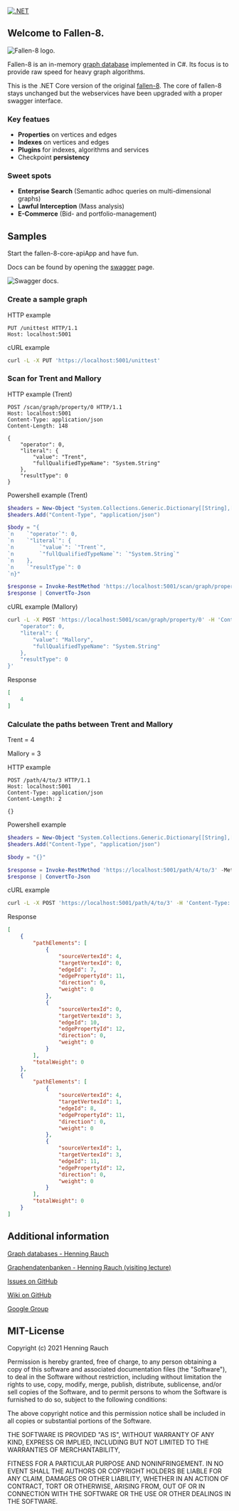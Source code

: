 [![.NET](https://github.com/cosh/fallen-8-core/actions/workflows/buildAndTest.yml/badge.svg?branch=main)](https://github.com/cosh/fallen-8-core/actions/workflows/buildAndTest.yml)

## Welcome to Fallen-8.

![Fallen-8 logo.](pics/F8Black.svg)

Fallen-8 is an in-memory [graph database](http://en.wikipedia.org/wiki/Graph_database) implemented in C#. Its focus is to provide raw speed for heavy graph algorithms.

This is the .NET Core version of the original [fallen-8](https://github.com/cosh/fallen-8). The core of fallen-8 stays unchanged but the webservices have been upgraded with a proper swagger interface.

### Key featues
* **Properties** on vertices and edges 
* **Indexes** on vertices and edges
* **Plugins** for indexes, algorithms and services
* Checkpoint **persistency**

### Sweet spots
* **Enterprise Search** (Semantic adhoc queries on multi-dimensional graphs)
* **Lawful Interception** (Mass analysis)
* **E-Commerce** (Bid- and portfolio-management)

## Samples
Start the fallen-8-core-apiApp and have fun.

Docs can be found by opening the [swagger](https://localhost:5001/swagger/index.html) page.

![Swagger docs.](pics/swaggerDoc.png)

### Create a sample graph

HTTP example
```http
PUT /unittest HTTP/1.1
Host: localhost:5001
```

cURL example
```bash
curl -L -X PUT 'https://localhost:5001/unittest'
```

### Scan for Trent and Mallory

HTTP example (Trent)
```http
POST /scan/graph/property/0 HTTP/1.1
Host: localhost:5001
Content-Type: application/json
Content-Length: 148

{
    "operator": 0,
    "literal": {
        "value": "Trent",
        "fullQualifiedTypeName": "System.String"
    },
    "resultType": 0
}
```

Powershell example (Trent)
```powershell
$headers = New-Object "System.Collections.Generic.Dictionary[[String],[String]]"
$headers.Add("Content-Type", "application/json")

$body = "{
`n    `"operator`": 0,
`n    `"literal`": {
`n        `"value`": `"Trent`",
`n        `"fullQualifiedTypeName`": `"System.String`"
`n    },
`n    `"resultType`": 0
`n}"

$response = Invoke-RestMethod 'https://localhost:5001/scan/graph/property/0' -Method 'POST' -Headers $headers -Body $body
$response | ConvertTo-Json
```

cURL example (Mallory)
```bash
curl -L -X POST 'https://localhost:5001/scan/graph/property/0' -H 'Content-Type: application/json' --data-raw '{
    "operator": 0,
    "literal": {
        "value": "Mallory",
        "fullQualifiedTypeName": "System.String"
    },
    "resultType": 0
}'
```

Response
```json
[
    4
]
```

### Calculate the paths between Trent and Mallory

Trent = 4

Mallory = 3

HTTP example
```http
POST /path/4/to/3 HTTP/1.1
Host: localhost:5001
Content-Type: application/json
Content-Length: 2

{}
```

Powershell example
```powershell
$headers = New-Object "System.Collections.Generic.Dictionary[[String],[String]]"
$headers.Add("Content-Type", "application/json")

$body = "{}"

$response = Invoke-RestMethod 'https://localhost:5001/path/4/to/3' -Method 'POST' -Headers $headers -Body $body
$response | ConvertTo-Json
```

cURL example
```bash
curl -L -X POST 'https://localhost:5001/path/4/to/3' -H 'Content-Type: application/json' --data-raw '{}'
```

Response
```json
[
    {
        "pathElements": [
            {
                "sourceVertexId": 4,
                "targetVertexId": 0,
                "edgeId": 7,
                "edgePropertyId": 11,
                "direction": 0,
                "weight": 0
            },
            {
                "sourceVertexId": 0,
                "targetVertexId": 3,
                "edgeId": 10,
                "edgePropertyId": 12,
                "direction": 0,
                "weight": 0
            }
        ],
        "totalWeight": 0
    },
    {
        "pathElements": [
            {
                "sourceVertexId": 4,
                "targetVertexId": 1,
                "edgeId": 8,
                "edgePropertyId": 11,
                "direction": 0,
                "weight": 0
            },
            {
                "sourceVertexId": 1,
                "targetVertexId": 3,
                "edgeId": 11,
                "edgePropertyId": 12,
                "direction": 0,
                "weight": 0
            }
        ],
        "totalWeight": 0
    }
]
```

## Additional information

[Graph databases - Henning Rauch](http://www.slideshare.net/HenningRauch/graphdatabases)

[Graphendatenbanken - Henning Rauch (visiting lecture)](http://www.slideshare.net/HenningRauch/vorlesung-graphendatenbanken-an-der-universitt-hof)

[Issues on GitHub](https://github.com/cosh/fallen-8/issues)

[Wiki on GitHub](https://github.com/cosh/fallen-8/wiki)

[Google Group](https://groups.google.com/d/forum/fallen-8)

## MIT-License
Copyright (c) 2021 Henning Rauch

Permission is hereby granted, free of charge, to any person obtaining a copy of this software and associated documentation files (the "Software"), to deal in the Software without restriction, including without limitation the rights to use, copy, modify, merge, publish, distribute, sublicense, and/or sell copies of the Software, and to permit persons to whom the Software is furnished to do so, subject to the following conditions:

The above copyright notice and this permission notice shall be included in all copies or substantial portions of the Software.

THE SOFTWARE IS PROVIDED "AS IS", WITHOUT WARRANTY OF ANY KIND, EXPRESS OR IMPLIED, INCLUDING BUT NOT LIMITED TO THE WARRANTIES OF MERCHANTABILITY,

FITNESS FOR A PARTICULAR PURPOSE AND NONINFRINGEMENT. IN NO EVENT SHALL THE AUTHORS OR COPYRIGHT HOLDERS BE LIABLE FOR ANY CLAIM, DAMAGES OR OTHER LIABILITY, WHETHER IN AN ACTION OF CONTRACT, TORT OR OTHERWISE, ARISING FROM, OUT OF OR IN CONNECTION WITH THE SOFTWARE OR THE USE OR OTHER DEALINGS IN THE SOFTWARE.
